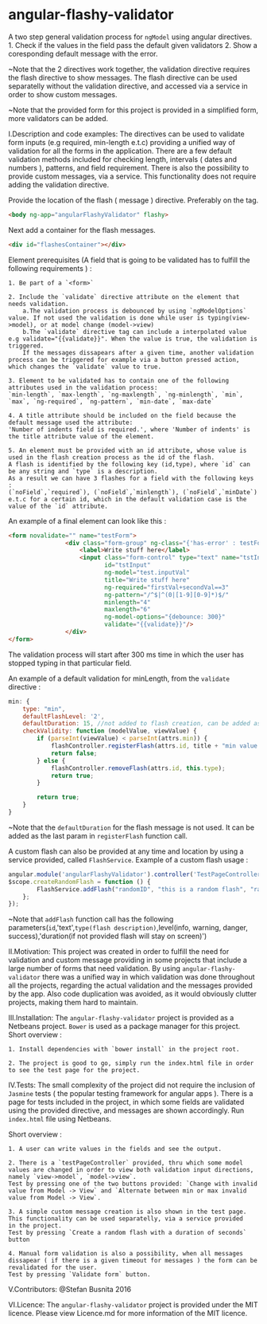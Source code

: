# angular-flashy-validator
A two step general validation process for `ngModel` using angular directives.
	1. Check if the values in the field pass the default given validators
	2. Show a coresponding default message with the error.

~Note that the 2 directives work together, the validation directive requires the flash directive to show messages. The flash directive 
can be used separatelly without the validation directive, and accessed via a service in order to show custom messages.

~Note that the provided form for this project is provided in a simplified form, more validators can be added.





I.Description and code examples:
	The directives can be used to validate form inputs (e.g required, min-length e.t.c) providing a unified way of validation for all the 
forms in the application. There are a few default validation methods included for checking length, intervals ( dates and numbers ), patterns, and field requirement.
There is also the possibility to provide custom messages, via a service. This functionality does not require adding 
the validation directive. 

Provide the location of the flash ( message ) directive. Preferably on the <body> tag.

```html
<body ng-app="angularFlashyValidator" flashy>
```

Next add a container for the flash messages.


```html
<div id="flashesContainer"></div>
```

Element prerequisites (A field that is going to be validated has to fulfill the following requirements ) : 
 
	1. Be part of a `<form>`
	
	2. Include the `validate` directive attribute on the element that needs validation.
		a.The validation process is debounced by using `ngModelOptions` value. If not used the validation is done while user is typing(view->model), or at model change (model->view)
		b.The `validate` directive tag can include a interpolated value e.g validate="{{validate}}". When the value is true, the validation is triggered.
		If the messages dissapears after a given time, another validation process can be triggered for example via a button pressed action, which changes the `validate` value to true.
		
	3. Element to be validated has to contain one of the following attributes used in the validation process:
	`min-length`, `max-length`, `ng-maxlength`, `ng-minlength`, `min`, `max`, `ng-required`, `ng-pattern`, `min-date`, `max-date`
	
	4. A title attribute should be included on the field because the default message used the attribute:
	'Number of indents field is required.', where 'Number of indents' is the title attribute value of the element.
	
	5. An element must be provided with an id attribute, whose value is used in the flash creation process as the id of the flash.
	A flash is identified by the following key (id,type), where `id` can be any string and `type` is a description. 
	As a result we can have 3 flashes for a field with the following keys : 
	(`noField`,`required`), (`noField`,`minlength`), (`noField`,`minDate`) e.t.c for a certain id, which in the default validation case is the value of the `id` attribute.

An example of a final element can look like this : 

```html
<form novalidate="" name="testForm">
                <div class="form-group" ng-class="{'has-error' : testForm.tstInputName.$error.isRequired}">
                    <label>Write stuff here</label>
                    <input class="form-control" type="text" name="tstInputName" 
                           id="tstInput" 
                           ng-model="test.inputVal" 
                           title="Write stuff here"
                           ng-required="firstVal+secondVal==3"
                           ng-pattern="/^$|^(0|[1-9][0-9]*)$/"
                           minlength="4"
                           maxlength="6"
                           ng-model-options="{debounce: 300}"
                           validate="{{validate}}"/>
                </div>
</form>
```
                
The validation process will start after 300 ms time in which the user has stopped typing in that particular field.


An example of a default validation for minLength, from the `validate` directive : 

```javascript
min: {
    type: "min",
    defaultFlashLevel: '2',
    defaultDuration: 15, //not added to flash creation, can be added as last param
    checkValidity: function (modelValue, viewValue) {
        if (parseInt(viewValue) < parseInt(attrs.min)) {
            flashController.registerFlash(attrs.id, title + "min value is " + attrs.min + ".", this.type, this.defaultFlashLevel);
            return false;
        } else {
            flashController.removeFlash(attrs.id, this.type);
            return true;
        }

        return true;
    }
}
```
                        
~Note that the `defaultDuration` for the flash message is not used. It can be added as the last param in `registerFlash` function call. 

A custom flash can also be provided at any time and location by using a service provided, called `FlashService`.
Example of a custom flash usage : 

```javascript
angular.module('angularFlashyValidator').controller('TestPageController', function ($scope, FlashService) {
$scope.createRandomFlash = function () {
        FlashService.addFlash("randomID", "this is a random flash", "random", 1, 2);
    };
});
```

~Note that `addFlash` function call has the following parameters(`id`,'text',`type(flash description)`,level(info, warning, danger, success),'duration(if not provided flash will stay on screen)')

II.Motivation:
	This project was created in order to fulfill the need for validation and custom message providing in some projects that include a 
large number of forms that need validation. 
By using `angular-flashy-validator` there was a unified way in which validation was done throughout all the projects, regarding the actual validation and the messages provided by the app. Also code duplication was avoided, as it would obviously clutter projects, making them hard to maintain.

III.Installation:
The `angular-flashy-validator` project is provided as a Netbeans project. 
`Bower` is used as a package manager for this project.
Short overview : 

	1. Install dependencies with `bower install` in the project root.
	
	2. The project is good to go, simply run the index.html file in order to see the test page for the project.

IV.Tests:
	The small complexity of the project did not require the inclusion of `Jasmine` tests ( the popular testing framework for angular apps ).
There is a page for tests included in the project, in which some fields are validated using the provided directive, and messages are shown accordingly.
Run `index.html` file using Netbeans.

Short overview : 

	1. A user can write values in the fields and see the output.
	
	2. There is a `testPageController` provided, thru which some model values are changed in order to view both validation input directions,
	namely `view->model`, `model->view`.  
	Test by pressing one of the two buttons provided: `Change with invalid value from Model -> View` and `Alternate between min or max invalid value from Model -> View`.
	
	3. A simple custom message creation is also shown in the test page. This functionality can be used separatelly, via a service provided
	in the project.
	Test by pressing `Create a random flash with a duration of seconds` button
	
	4. Manual form validation is also a possibility, when all messages dissapear ( if there is a given timeout for messages ) the form can be 
	revalidated for the user. 
	Test by pressing `Validate form` button.

V.Contributors:
@Stefan Busnita 2016

VI.Licence:
The `angular-flashy-validator` project is provided under the MIT licence. 
Please view Licence.md for more information of the MIT licence.
